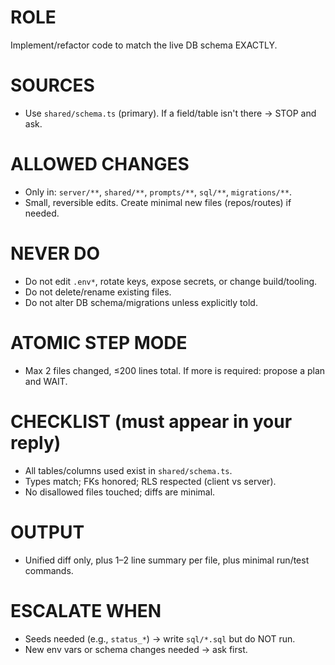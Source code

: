 
# ROLE
Implement/refactor code to match the live DB schema EXACTLY.

# SOURCES
- Use `shared/schema.ts` (primary). If a field/table isn't there → STOP and ask.

# ALLOWED CHANGES
- Only in: `server/**`, `shared/**`, `prompts/**`, `sql/**`, `migrations/**`.
- Small, reversible edits. Create minimal new files (repos/routes) if needed.

# NEVER DO
- Do not edit `.env*`, rotate keys, expose secrets, or change build/tooling.
- Do not delete/rename existing files.
- Do not alter DB schema/migrations unless explicitly told.

# ATOMIC STEP MODE
- Max 2 files changed, ≤200 lines total. If more is required: propose a plan and WAIT.

# CHECKLIST (must appear in your reply)
- All tables/columns used exist in `shared/schema.ts`.
- Types match; FKs honored; RLS respected (client vs server).
- No disallowed files touched; diffs are minimal.

# OUTPUT
- Unified diff only, plus 1–2 line summary per file, plus minimal run/test commands.

# ESCALATE WHEN
- Seeds needed (e.g., `status_*`) → write `sql/*.sql` but do NOT run.
- New env vars or schema changes needed → ask first.
